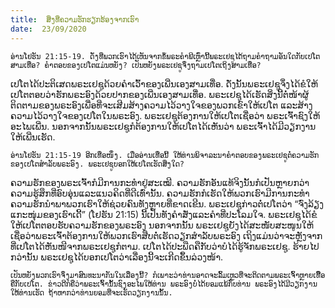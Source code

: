 ```yaml
---
title:  ສິ່ງທີ່ຄວາມຮັກຮຽກຮ້ອງຈາກເຮົາ
date:  23/09/2020
---
```


`ອ່ານໂຢຮັນ 21:15-19. ດັ່ງທີ່ພວກເຮົາໄດ້ເຫັນຈາກຂໍ້ພຣະຄຳພີເຫຼົ່ານີ້ພຣະເຢຊູໄດ້ຖາມຄຳຖາມອັນໃດກັບເປໂຕສາມເທື່ອ? ຄຳຕອບຂອງເປໂຕແມ່ນຫຍັງ? ເປັນຫຍັງພຣະເຢຊູຈຶ່ງຖາມເປໂຕເຖິງສາມເທື່ອ?`

ເປໂຕໄດ້ປະຕິເສດພຣະເຢຊູດ້ວຍຄຳເວົ້າຂອງເພີ່ນເອງສາມເທື່ອ. ດັ່ງນັ້ນພຣະເຢຊູຈຶ່ງໄດ້ຂໍໃຫ້ເປໂຕຕອບວ່າຮັກພຣະອົງດ້ວຍປາກຂອງເພີ່ນເອງສາມເທື່ອ. ພຣະເຢຊູໄດ້ເຮັດສິ່ງນີ້ຕໍ່ໜ້າຜູ້ຕິດຕາມຂອງພຣະອົງເພື່ອທີ່ຈະເສີມສ້າງຄວາມໄວ້ວາງໃຈຂອງພວກເຂົາໃຫ້ເປໂຕ ແລະສ້າງຄວາມໄວ້ວາງໃຈຂອງເປໂຕໃນພຣະອົງ. ພຣະເຢຊູຕ້ອງການໃຫ້ເປໂຕເຊື່ອວ່າ ພຣະເຈົ້າຊົງໃຫ້ອະໄພເພີ່ນ. ນອກຈາກນັ້ນພຣະເຢຊູກໍຕ້ອງການໃຫ້ເປໂຕໄດ້ເຫັນວ່າ ພຣະເຈົ້າໄດ້ມີວຽກງານໃຫ້ເພີ່ນເຮັດ.

`ອ່ານໂຢຮັນ 21:15-19 ອີກເທື່ອໜຶ່ງ. ເມື່ອອ່ານເທື່ອນີ້ ໃຫ້ທ່ານພິຈາລະນາຄຳຕອບຂອງພຣະເຢຊູຕໍ່ຄວາມຮັກຂອງເປໂຕສຳລັບພຣະອົງ. ພຣະເຢຊູບອກໃຫ້ເປໂຕເຮັດສິ່ງໃດ?`

ຄວາມຮັກຂອງພຣະເຈົ້າກໍມີການກະທຳຢູ່ສະເໝີ. ຄວາມຮັກອັນແທ້ຈິງນັ້ນກໍເປັນຫຼາຍກວ່າຄວາມຮູ້ສຶກທີ່ອົບອຸ່ນແລະແນວຄິດທີ່ດີເທົ່ານັ້ນ. ຄວາມຮັກກໍເຮັດໃຫ້ພວກເຮົາມີການກະທຳ ຄວາມຮັກນຳພາພວກເຮົາໃຫ້ຊ່ວຍຄົນທັງຫຼາຍທີ່ຂາດເຂີນ. ພຣະເຢຊູກ່າວຕໍ່ເປໂຕວ່າ “ຈົ່ງລ້ຽງແກະໜຸ່ມຂອງເຮົາເດີ້” (ໂຢຮັນ 21:15) ນີ້ເປັນທັງຄຳສັ່ງແລະຄຳທີ່ປະໂລມໃຈ. ພຣະເຢຊູໄດ້ຂໍໃຫ້ເປໂຕຕອບຮັບຄວາມຮັກຂອງພຣະອົງ ນອກຈາກນັ້ນ ພຣະເຢຊູຍັງໄດ້ສະໜັບສະໜູນໃຫ້ເຊື່ອວ່າພຣະເຈົ້າຕ້ອງການໃຫ້ພວກເຮົາສືບຕໍ່ເຮັດວຽກສຳລັບພຣະອົງ ເຖິງແມ່ນວ່າຈະຫຼັງຈາກທີ່ເປໂຕໄດ້ຫັນໜີຈາກພຣະເຢຊູກໍຕາມ. ເປໂຕໄດ້ປະພືດຄືກັບວ່າບໍໄດ້ຮູ້ຈັກພຣະເຢຊູ. ຮ້າຍໄປກວ່ານັ້ນ ພຣະເຢຊູໄດ້ບອກເປໂຕວ່າເລື່ອງນີ້ຈະເກີດຂຶ້ນລ່ວງໜ້າ.

`ເປັນຫຍັງພວກເຮົາຈຶ່ງມາສົນທະນາກັນໃນເລື່ອງນີ້? ກໍເພາະວ່າທ່ານອາດຈະລົ້ມເຫຼວທີ່ຈະຕິດຕາມພຣະເຈົ້າຫຼາຍເທືື່ອຄືກັບເປໂຕ. ຂ່າວດີກໍຄືວ່າພຣະເຈົ້ານັ້ນຊົງອະໄພໃຫ້ທ່ານ ພຣະອົງບໍ່ໄດ້ຍອມແພ້ກັບທ່ານ ພຣະອົງໄດ້ມີວຽກງານໃຫ້ທ່ານເຮັດ ຖ້າຫາກວ່າທ່ານຍອມທີ່ຈະເຮັດວຽກງານນັ້ນ.`